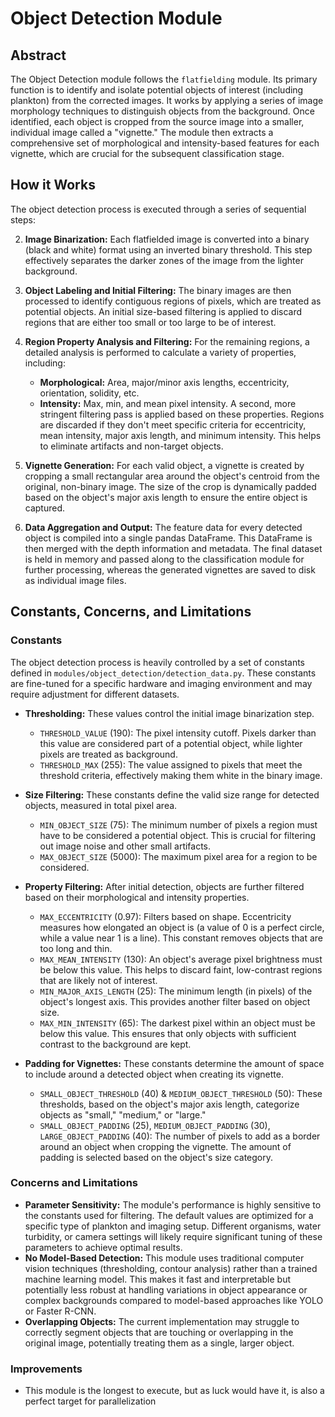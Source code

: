 # Object Detection Module

## Abstract

The Object Detection module follows the `flatfielding` module. Its primary function is to identify and isolate potential objects of interest (including plankton) from the corrected images. It works by applying a series of image morphology techniques to distinguish objects from the background. Once identified, each object is cropped from the source image into a smaller, individual image called a "vignette." The module then extracts a comprehensive set of morphological and intensity-based features for each vignette, which are crucial for the subsequent classification stage.

## How it Works

The object detection process is executed through a series of sequential steps:

2.  **Image Binarization:** Each flatfielded image is converted into a binary (black and white) format using an inverted binary threshold. This step effectively separates the darker zones of the image from the lighter background.

3.  **Object Labeling and Initial Filtering:** The binary images are then processed to identify contiguous regions of pixels, which are treated as potential objects. An initial size-based filtering is applied to discard regions that are either too small or too large to be of interest.

4.  **Region Property Analysis and Filtering:** For the remaining regions, a detailed analysis is performed to calculate a variety of properties, including:
    *   **Morphological:** Area, major/minor axis lengths, eccentricity, orientation, solidity, etc.
    *   **Intensity:** Max, min, and mean pixel intensity.
    A second, more stringent filtering pass is applied based on these properties. Regions are discarded if they don't meet specific criteria for eccentricity, mean intensity, major axis length, and minimum intensity. This helps to eliminate artifacts and non-target objects.

5.  **Vignette Generation:** For each valid object, a vignette is created by cropping a small rectangular area around the object's centroid from the original, non-binary image. The size of the crop is dynamically padded based on the object's major axis length to ensure the entire object is captured.

6.  **Data Aggregation and Output:** The feature data for every detected object is compiled into a single pandas DataFrame. This DataFrame is then merged with the depth information and metadata. The final dataset is held in memory and passed along to the classification module for further processing, whereas the generated vignettes are saved to disk as individual image files.

## Constants, Concerns, and Limitations

### Constants

The object detection process is heavily controlled by a set of constants defined in `modules/object_detection/detection_data.py`. These constants are fine-tuned for a specific hardware and imaging environment and may require adjustment for different datasets.

-   **Thresholding:** These values control the initial image binarization step.
    -   `THRESHOLD_VALUE` (190): The pixel intensity cutoff. Pixels darker than this value are considered part of a potential object, while lighter pixels are treated as background.
    -   `THRESHOLD_MAX` (255): The value assigned to pixels that meet the threshold criteria, effectively making them white in the binary image.

-   **Size Filtering:** These constants define the valid size range for detected objects, measured in total pixel area.
    -   `MIN_OBJECT_SIZE` (75): The minimum number of pixels a region must have to be considered a potential object. This is crucial for filtering out image noise and other small artifacts.
    -   `MAX_OBJECT_SIZE` (5000): The maximum pixel area for a region to be considered.

-   **Property Filtering:** After initial detection, objects are further filtered based on their morphological and intensity properties.
    -   `MAX_ECCENTRICITY` (0.97): Filters based on shape. Eccentricity measures how elongated an object is (a value of 0 is a perfect circle, while a value near 1 is a line). This constant removes objects that are too long and thin.
    -   `MAX_MEAN_INTENSITY` (130): An object's average pixel brightness must be below this value. This helps to discard faint, low-contrast regions that are likely not of interest.
    -   `MIN_MAJOR_AXIS_LENGTH` (25): The minimum length (in pixels) of the object's longest axis. This provides another filter based on object size.
    -   `MAX_MIN_INTENSITY` (65): The darkest pixel within an object must be below this value. This ensures that only objects with sufficient contrast to the background are kept.

-   **Padding for Vignettes:** These constants determine the amount of space to include around a detected object when creating its vignette.
    -   `SMALL_OBJECT_THRESHOLD` (40) & `MEDIUM_OBJECT_THRESHOLD` (50): These thresholds, based on the object's major axis length, categorize objects as "small," "medium," or "large."
    -   `SMALL_OBJECT_PADDING` (25), `MEDIUM_OBJECT_PADDING` (30), `LARGE_OBJECT_PADDING` (40): The number of pixels to add as a border around an object when cropping the vignette. The amount of padding is selected based on the object's size category.

### Concerns and Limitations

-   **Parameter Sensitivity:** The module's performance is highly sensitive to the constants used for filtering. The default values are optimized for a specific type of plankton and imaging setup. Different organisms, water turbidity, or camera settings will likely require significant tuning of these parameters to achieve optimal results.
-   **No Model-Based Detection:** This module uses traditional computer vision techniques (thresholding, contour analysis) rather than a trained machine learning model. This makes it fast and interpretable but potentially less robust at handling variations in object appearance or complex backgrounds compared to model-based approaches like YOLO or Faster R-CNN.
-   **Overlapping Objects:** The current implementation may struggle to correctly segment objects that are touching or overlapping in the original image, potentially treating them as a single, larger object.

### Improvements
- This module is the longest to execute, but as luck would have it, is also a perfect target for parallelization
